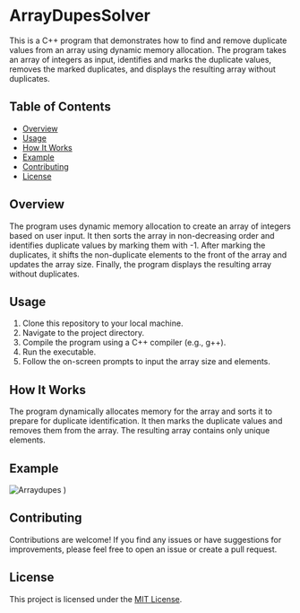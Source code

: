 # ArrayDupesSolver

This is a C++ program that demonstrates how to find and remove duplicate values from an array using dynamic memory allocation. The program takes an array of integers as input, identifies and marks the duplicate values, removes the marked duplicates, and displays the resulting array without duplicates.

## Table of Contents

- [Overview](#overview)
- [Usage](#usage)
- [How It Works](#how-it-works)
- [Example](#example)
- [Contributing](#contributing)
- [License](#license)

## Overview

The program uses dynamic memory allocation to create an array of integers based on user input. It then sorts the array in non-decreasing order and identifies duplicate values by marking them with -1. After marking the duplicates, it shifts the non-duplicate elements to the front of the array and updates the array size. Finally, the program displays the resulting array without duplicates.

## Usage

1. Clone this repository to your local machine.
2. Navigate to the project directory.
3. Compile the program using a C++ compiler (e.g., g++).
4. Run the executable.
5. Follow the on-screen prompts to input the array size and elements.

## How It Works

The program dynamically allocates memory for the array and sorts it to prepare for duplicate identification. It then marks the duplicate values and removes them from the array. The resulting array contains only unique elements.

## Example

![Arraydupes](https://github.com/HamzaSajjad141/ArrayDupesSolver/assets/125465047/7a985e76-a990-4c03-ae34-70b74e5d9947)
)

## Contributing

Contributions are welcome! If you find any issues or have suggestions for improvements, please feel free to open an issue or create a pull request.

## License

This project is licensed under the [MIT License](LICENSE).
